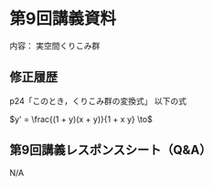 #  第9回講義資料
内容：  実空間くりこみ群 

## 修正履歴 
p24「このとき，くりこみ群の変換式」 以下の式 <br>

$y' = \frac{(1 + y)(x + y)}{1 + x y} \to$

## 第9回講義レスポンスシート（Q&A）
N/A
